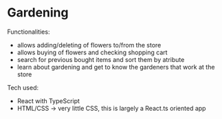 # Gardening

Functionalities:

- allows adding/deleting of flowers to/from the store
- allows buying of flowers and checking shopping cart
- search for previous bought items and sort them by atribute
- learn about gardening and get to know the gardeners that work at the store

Tech used:
- React with TypeScript
- HTML/CSS -> very little CSS, this is largely a React.ts oriented app
